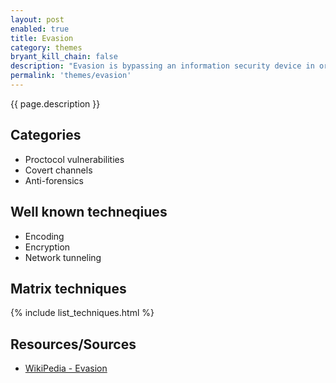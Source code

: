 ```yaml
---
layout: post
enabled: true
title: Evasion
category: themes
bryant_kill_chain: false
description: "Evasion is bypassing an information security device in order to deliver an exploit, attack, or other form of malware to a target network or system, without detection. Evasions are typically used to counter network-based intrusion detection and prevention systems (IPS, IDS) but can also be used to by-pass firewalls and defeat malware analysis. A further target of evasions can be to crash a network security device, rendering it in-effective to subsequent targeted attacks."
permalink: 'themes/evasion'
---
```

{{ page.description }}

## Categories

* Proctocol vulnerabilities
* Covert channels
* Anti-forensics

## Well known techneqiues

* Encoding
* Encryption
* Network tunneling

## Matrix techniques
{% include list_techniques.html %}

## Resources/Sources

* [WikiPedia - Evasion](https://en.wikipedia.org/wiki/Evasion_(network_security))